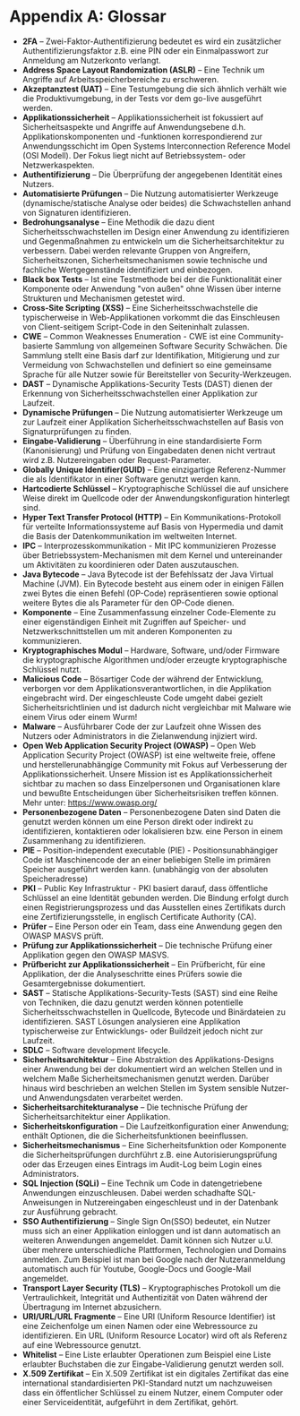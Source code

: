 # Appendix A: Glossar

- **2FA** – Zwei-Faktor-Authentifizierung bedeutet es wird ein zusätzlicher Authentifizierungsfaktor z.B. eine PIN oder ein Einmalpasswort zur Anmeldung am Nutzerkonto verlangt.
- **Address Space Layout Randomization (ASLR)** – Eine Technik um Angriffe auf Arbeitsspeicherbereiche zu erschweren.
- **Akzeptanztest (UAT)** – Eine Testumgebung die sich ähnlich verhält wie die Produktivumgebung, in der Tests vor dem go-live ausgeführt werden.
- **Applikationssicherheit** – Applikationssicherheit ist fokussiert auf Sicherheitsaspekte und Angriffe auf Anwendungsebene d.h. Applikationskomponenten und -funktionen korrespondierend zur Anwendungsschicht im Open Systems Interconnection Reference Model (OSI Modell). Der Fokus liegt nicht auf Betriebssystem- oder Netzwerkaspekten.
- **Authentifizierung** – Die Überprüfung der angegebenen Identität eines Nutzers.
- **Automatisierte Prüfungen** – Die Nutzung automatisierter Werkzeuge (dynamische/statische Analyse oder beides) die Schwachstellen anhand von Signaturen identifizieren.
- **Bedrohungsanalyse** – Eine Methodik die dazu dient Sicherheitsschwachstellen im Design einer Anwendung zu identifizieren und Gegenmaßnahmen zu entwickeln um die Sicherheitsarchitektur zu verbessern. Dabei werden relevante Gruppen von Angreifern, Sicherheitszonen, Sicherheitsmechanismen sowie technische und fachliche Wertgegenstände identifiziert und einbezogen.
- **Black box Tests** – Ist eine Testmethode bei der die Funktionalität einer Komponente oder Anwendung "von außen" ohne Wissen über interne Strukturen und Mechanismen getestet wird.
- **Cross-Site Scripting (XSS)** – Eine Sicherheitsschwachstelle die typischerweise in Web-Applikationen vorkommt die das Einschleusen von Client-seitigem Script-Code in den Seiteninhalt zulassen.
- **CWE** – Common Weaknesses Enumeration - CWE ist eine Community-basierte Sammlung von allgemeinen Software Security Schwächen. Die Sammlung stellt eine Basis darf zur Identifikation, Mitigierung und zur Vermeidung von Schwachstellen und definiert so eine gemeinsame Sprache für alle Nutzer sowie für Bereitsteller von Security-Werkzeugen.
- **DAST** – Dynamische Applikations-Security Tests (DAST) dienen der Erkennung von Sicherheitsschwachstellen einer Applikation zur Laufzeit.
- **Dynamische Prüfungen** – Die Nutzung automatisierter Werkzeuge um zur Laufzeit einer Applikation Sicherheitsschwachstellen auf Basis von Signaturprüfungen zu finden.
- **Eingabe-Validierung** – Überführung in eine standardisierte Form (Kanonisierung) und Prüfung von Eingabedaten denen nicht vertraut wird z.B. Nutzereingaben oder Request-Parameter.
- **Globally Unique Identifier(GUID)** – Eine einzigartige Referenz-Nummer die als Identifikator in einer Software genutzt werden kann.
- **Hartcodierte Schlüssel** – Kryptographische Schlüssel die auf unsichere Weise direkt im Quellcode oder der Anwendungskonfiguration hinterlegt sind.
- **Hyper Text Transfer Protocol (HTTP)** – Ein Kommunikations-Protokoll für verteilte Informationssysteme auf Basis von Hypermedia und damit die Basis der Datenkommunikation im weltweiten Internet.
- **IPC** – Interprozesskommunikation - Mit IPC kommunizieren Prozesse über Betriebssystem-Mechanismen mit dem Kernel und untereinander um Aktivitäten zu koordinieren oder Daten auszutauschen.
- **Java Bytecode** – Java Bytecode ist der Befehlssatz der Java Virtual Machine (JVM). Ein Bytecode besteht aus einem oder in einigen Fällen zwei Bytes die einen Befehl (OP-Code) repräsentieren sowie optional weitere Bytes die als Parameter für den OP-Code dienen.
- **Komponente** – Eine Zusammenfassung einzelner Code-Elemente zu einer eigenständigen Einheit mit Zugriffen auf Speicher- und Netzwerkschnittstellen um mit anderen Komponenten zu kommunizieren.
- **Kryptographisches Modul** – Hardware, Software, und/oder Firmware die kryptographische Algorithmen und/oder erzeugte kryptographische Schlüssel nutzt.
- **Malicious Code** – Bösartiger Code der während der Entwicklung, verborgen vor dem Applikationsverantwortlichen, in die Applikation eingebracht wird. Der eingeschleuste Code umgeht dabei gezielt Sicherheitsrichtlinien und ist dadurch nicht vergleichbar mit Malware wie einem Virus oder einem Wurm!
- **Malware** – Ausführbarer Code der zur Laufzeit ohne Wissen des Nutzers oder Administrators in die Zielanwendung injiziert wird.
- **Open Web Application Security Project (OWASP)** – Open Web Application Security Project (OWASP) ist eine weltweite freie, offene und herstellerunabhängige Community mit Fokus auf Verbesserung der Applikationssicherheit. Unsere Mission ist es Applikationssicherheit sichtbar zu machen so dass Einzelpersonen und Organisationen klare und bewußte Entscheidungen über Sicherheitsrisiken treffen können. Mehr unter: <https://www.owasp.org/>
- **Personenbezogene Daten** – Personenbezogene Daten sind Daten die genutzt werden können um eine Person direkt oder indirekt zu identifizieren, kontaktieren oder lokalisieren bzw. eine Person in einem Zusammenhang zu identifizieren.
- **PIE** – Position-independent executable (PIE) - Positionsunabhängiger Code ist Maschinencode der an einer beliebigen Stelle im primären Speicher ausgeführt werden kann. (unabhängig von der absoluten Speicheradresse)
- **PKI** – Public Key Infrastruktur - PKI basiert darauf, dass öffentliche Schlüssel an eine Identität gebunden werden. Die Bindung erfolgt durch einen Registrierungsprozess und das Ausstellen eines Zertifikats durch eine Zertifizierungsstelle, in englisch Certificate Authority (CA).
- **Prüfer** – Eine Person oder ein Team, dass eine Anwendung gegen den OWASP MASVS prüft.
- **Prüfung zur Applikationssicherheit** – Die technische Prüfung einer Applikation gegen den OWASP MASVS.
- **Prüfbericht zur Applikationssicherheit** – Ein Prüfbericht, für eine Applikation, der die Analyseschritte eines Prüfers sowie die Gesamtergebnisse dokumentiert.
- **SAST** – Statische Applikations-Security-Tests (SAST) sind eine Reihe von Techniken, die dazu genutzt werden können potentielle Sicherheitsschwachstellen in Quellcode, Bytecode und Binärdateien zu identifizieren. SAST Lösungen analysieren eine Applikation typischerweise zur Entwicklungs- oder Buildzeit jedoch nicht zur Laufzeit.
- **SDLC** – Software development lifecycle.
- **Sicherheitsarchitektur** – Eine Abstraktion des Applikations-Designs einer Anwendung bei der dokumentiert wird an welchen Stellen und in welchem Maße Sicherheitsmechanismen genutzt werden. Darüber hinaus wird beschrieben an welchen Stellen im System sensible Nutzer- und Anwendungsdaten verarbeitet werden.
- **Sicherheitsarchitekturanalyse** – Die technische Prüfung der Sicherheitsarchitektur einer Applikation.
- **Sicherheitskonfiguration** – Die Laufzeitkonfiguration einer Anwendung; enthält Optionen, die die Sicherheitsfunktionen beeinflussen.
- **Sicherheitsmechanismus** – Eine Sicherheitsfunktion oder Komponente die Sicherheitsprüfungen durchführt z.B. eine Autorisierungsprüfung oder das Erzeugen eines Eintrags im Audit-Log beim Login eines Administrators.
- **SQL Injection (SQLi)** – Eine Technik um Code in datengetriebene Anwendungen einzuschleusen. Dabei werden schadhafte SQL-Anweisungen in Nutzereingaben eingeschleust und in der Datenbank zur Ausführung gebracht.
- **SSO Authentifizierung** – Single Sign On(SSO) bedeutet, ein Nutzer muss sich an einer Applikation einloggen und ist dann automatisch an weiteren Anwendungen angemeldet. Damit können sich Nutzer u.U. über mehrere unterschiedliche Plattformen, Technologien und Domains anmelden. Zum Beispiel ist man bei Google nach der Nutzeranmeldung automatisch auch für Youtube, Google-Docs und Google-Mail angemeldet.
- **Transport Layer Security (TLS)** – Kryptographisches Protokoll um die Vertraulichkeit, Integrität und Authentizität von Daten während der Übertragung im Internet abzusichern.
- **URI/URL/URL Fragmente** – Eine URI (Uniform Resource Identifier) ist eine Zeichenfolge um einen Namen oder eine Webressource zu identifizieren. Ein URL (Uniform Resource Locator) wird oft als Referenz auf eine Webressource genutzt.
- **Whitelist** – Eine Liste erlaubter Operationen zum Beispiel eine Liste erlaubter Buchstaben die zur Eingabe-Validierung genutzt werden soll.
- **X.509 Zertifikat** – Ein X.509 Zertifikat ist ein digitales Zertifikat das eine international standardisierten PKI-Standard nutzt um nachzuweisen dass ein öffentlicher Schlüssel zu einem Nutzer, einem Computer oder einer Serviceidentität, aufgeführt in dem Zertifikat, gehört.